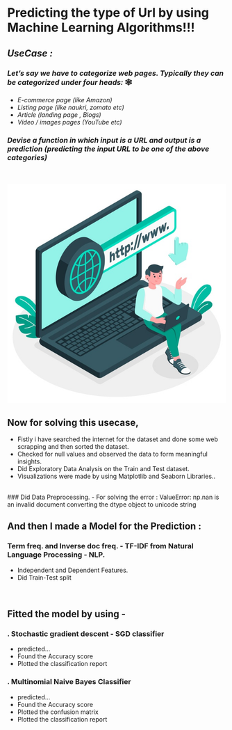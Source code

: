 # Predicting the type of Url by using Machine Learning Algorithms!!!

## _UseCase :_
### _Let’s say we have to categorize web pages. Typically they can be categorized under four heads:_ 🕸️
- _E-commerce page (like Amazon)_
- _Listing page (like naukri, zomato etc)_
- _Article (landing page , Blogs)_
- _Video / images pages (YouTube etc)_
### _Devise a function in which input is a URL and output is a prediction (predicting the input URL to be one of the above categories)_
<br> <br> 
![image](https://github.com/prateekagr21/Classification-of-websites/blob/main/urlimg.jpg)
## Now for solving this usecase,
- Fistly i have searched the internet for the dataset and done some web scrapping and then sorted the dataset.
- Checked for null values and observed the data to form meaningful insights.
- Did Exploratory Data Analysis on the Train and Test dataset.
- Visualizations were made by using Matplotlib and Seaborn Libraries..
<br> 
### Did Data Preprocessing.
- For solving the error : ValueError: np.nan is an invalid document converting the dtype object to unicode string


## And then I made a Model for the Prediction :
### Term freq. and Inverse doc freq. - TF-IDF from Natural Language Processing - NLP.
- Independent and Dependent Features.
- Did Train-Test split<br> <br> <br>


## Fitted the model by using - 
### . Stochastic gradient descent - SGD classifier
- predicted...
- Found the Accuracy score
- Plotted the classification report

### . Multinomial Naive Bayes Classifier
- predicted...
- Found the Accuracy score
- Plotted the confusion matrix
- Plotted the classification report





